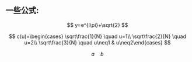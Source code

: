 ## 一些公式:

$$
y=e^{i\pi}+\sqrt{2}
$$

$$
c(u)=\begin{cases} \sqrt\frac{1}{N} \quad u=1\\
\sqrt\frac{2}{N} \quad u=2\\
\sqrt\frac{3}{N} \quad u\neq1 & u\neq2\end{cases}
$$

$$
a\quad b
$$
